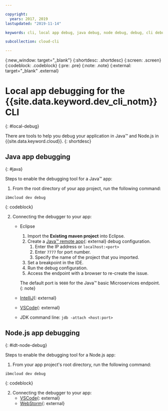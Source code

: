```yaml
---

copyright:
  years: 2017, 2019
lastupdated: "2019-11-14"

keywords: cli, local app debug, java debug, node debug, debug, cli debug, local cli, ibmcloud dev, dev debug

subcollection: cloud-cli

---
```


{:new_window: target="_blank"}
{:shortdesc: .shortdesc}
{:screen: .screen}
{:codeblock: .codeblock}
{:pre: .pre}
{:note: .note}
{:external: target="_blank" .external}

# Local app debugging for the {{site.data.keyword.dev_cli_notm}} CLI
{: #local-debug}

There are tools to help you debug your application in Java&trade; and Node.js in {{site.data.keyword.cloud}}.
{: shortdesc}

## Java app debugging
{: #java}

Steps to enable the debugging tool for a Java&trade; app:

1. From the root directory of your app project, run the following command:

  ```
  ibmcloud dev debug
  ```
  {: codeblock}

2. Connecting the debugger to your app:

	* Eclipse
      1. Import the **Existing maven project** into Eclipse.
      2. Create a [Java&trade; remote app](http://help.eclipse.org/neon/index.jsp?topic=%2Forg.eclipse.jdt.doc.user%2Ftasks%2Ftask-remotejava_launch_config.htm){: external} debug configuration.
         1. Enter the IP address or `localhost:<port>`  
         2. Enter `7777` for port number.
         3. Specify the name of the project that you imported.
      6. Set a breakpoint in the IDE.
      7. Run the debug configuration.
      8. Access the endpoint with a browser to re-create the issue.  
	   
	   The default port is `9080` for the Java&trade; basic Microservices endpoint.
	   {: note}

	* [IntelliJ](https://www.jetbrains.com/help/idea/2016.3/run-debug-configuration-remote.html){: external}
	* [VSCode](https://marketplace.visualstudio.com/items?itemName=donjayamanne.javadebugger){: external}
	* JDK command line: `jdb -attach <host:port>`

## Node.js app debugging
{: #idt-node-debug}

Steps to enable the debugging tool for a Node.js app:

1. From your app project's root directory, run the following command:
  ```
  ibmcloud dev debug
  ```
  {: codeblock}

2. Connecting the debugger to your app:
	* [VSCode](https://blog.docker.com/2016/07/live-debugging-docker/){: external}
	* [WebStorm](https://blog.alexseifert.com/2016/10/25/debugging-node-js-in-a-docker-container-with-webstorm/){: external}


<!--
## Swift app debugging - content from mike tunnicliffe
{: #swift}

Steps to enable debug for a Swift app:  

1. On the App server (or system where the Swift app will execute), you should start the 'lldb server':
 - `lldb-server platform -->
<!-- listen <port number>`
2. On the App server, build the Kitura-based server app using the debug configuration:
 - `swift build debug`
3. On the App server, start the Kitura-based server app:
 - `./build/debug/Kitura-Starter`
4. On the client system (also known as the host system), start the 'lldb client':
 - `lldb`
5. Configure lldb client to connect to lldb-server:
 - `(lldb) platform select remote-linux`
 - `(lldb) platform connect connect://<ip address server>:<port number server>`
6. Execute commands to debug remote program:
 - `(lldb) process attach -->
<!--pid 3626`
-->
